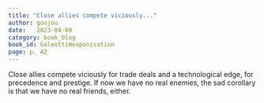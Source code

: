 ```yaml
---
title: "Close allies compete viciously..."
author: goujou
date:   2023-04-09
category: book_blog
book_id: GaleottiWeaponisation
page: p. 42
---
```

Close allies compete viciously for trade deals and a technological edge, for precedence and prestige. If now we have no real enemies, the sad corollary is that we have no real friends, either.
